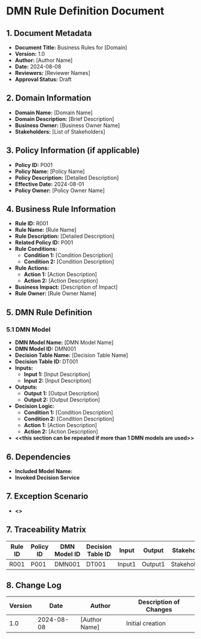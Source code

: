 # DMN Rule Definition Document

## 1. Document Metadata
- **Document Title:** Business Rules for [Domain]
- **Version:** 1.0
- **Author:** [Author Name]
- **Date:** 2024-08-08
- **Reviewers:** [Reviewer Names]
- **Approval Status:** Draft

## 2. Domain Information
- **Domain Name:** [Domain Name]
- **Domain Description:** [Brief Description]
- **Business Owner:** [Business Owner Name]
- **Stakeholders:** [List of Stakeholders]

## 3. Policy Information (if applicable)
- **Policy ID:** P001
- **Policy Name:** [Policy Name]
- **Policy Description:** [Detailed Description]
- **Effective Date:** 2024-08-01
- **Policy Owner:** [Policy Owner Name]

## 4. Business Rule Information
- **Rule ID:** R001
- **Rule Name:** [Rule Name]
- **Rule Description:** [Detailed Description]
- **Related Policy ID:** P001
- **Rule Conditions:**
  - **Condition 1:** [Condition Description]
  - **Condition 2:** [Condition Description]
- **Rule Actions:**
  - **Action 1:** [Action Description]
  - **Action 2:** [Action Description]
- **Business Impact:** [Description of Impact]
- **Rule Owner:** [Rule Owner Name]

## 5. DMN Rule Definition
### 5.1 DMN Model 
- **DMN Model Name:** [DMN Model Name]
- **DMN Model ID:** DMN001
- **Decision Table Name:** [Decision Table Name]
- **Decision Table ID:** DT001
- **Inputs:**
  - **Input 1:** [Input Description]
  - **Input 2:** [Input Description]
- **Outputs:**
  - **Output 1:** [Output Description]
  - **Output 2:** [Output Description]
- **Decision Logic:**
  - **Condition 1:** [Condition Description]
  - **Condition 2:** [Condition Description]
  - **Action 1:** [Action Description]
  - **Action 2:** [Action Description]
- **<<this section can be repeated if more than 1 DMN models are used>>**

## 6. Dependencies
- **Included Model Name:**
- **Invoked Decision Service**

## 7. Exception Scenario
- **<<Add any exception scenario>>**

## 7. Traceability Matrix

| Rule ID | Policy ID | DMN Model ID | Decision Table ID | Input  | Output  | Stakeholder  | Status |
|---------|-----------|--------------|-------------------|--------|---------|--------------|--------|
| R001    | P001      | DMN001       | DT001             | Input1 | Output1 | Stakeholder1 | Active |

## 8. Change Log

| Version | Date       | Author        | Description of Changes            |
|---------|------------|---------------|-----------------------------------|
| 1.0     | 2024-08-08 | [Author Name] | Initial creation                  |
